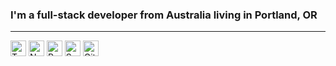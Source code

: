 <h3>I'm a full-stack developer from Australia living in Portland, OR</h3>

---

<div>
<img src="https://img.shields.io/badge/-TypeScript-333333?style=flat&logo=typescript" height="25" alt="TypeScript" /> 
<img src="https://img.shields.io/badge/-Node.js-333333?style=flat&logo=node.js" height="25" alt="Node.js" />
<img src="https://img.shields.io/badge/-React-333333?style=flat&logo=react" height="25" alt="React" />
<img src="https://img.shields.io/badge/-Sass-333333?style=flat&logo=sass" height="25" alt="Sass" />
<img src="https://img.shields.io/badge/-Git-333333?style=flat&logo=git" height="25" alt="Git" />
</div
